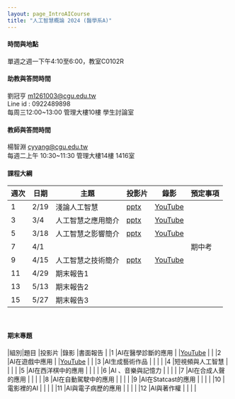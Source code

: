 ```yaml
---
layout: page_IntroAICourse
title: "人工智慧概論 2024 (醫學系A)"
---
```


<!---
開課序號 60858
學生人數 56人
-->
#### 時間與地點
單週之週一下午4:10至6:00，教室C0102R<br/>

#### 助教與答問時間
劉冠亨 m1261003@cgu.edu.tw <br/>
Line id : 0922489898 <br/>
每周三12:00~13:00 管理大樓10樓 學生討論室 <br/>

#### 教師與答問時間
楊智淵 cyyang@cgu.edu.tw <br/>
每週二上午 10:30~11:30 管理大樓14樓 1416室<br/>

#### 課程大綱

|週次|日期         |主題                  |投影片 |錄影     | 預定事項     |
|--- |---         |---                   |---   |---      |---          |
|1   |2/19        | 淺論人工智慧          | [pptx](https://changgunguniversity-my.sharepoint.com/:p:/g/personal/d000019097_cgu_edu_tw/EU8JfJEyfAJNpqhA2qOkV0QBOpIbhjIGk1L55A93MsPQHw?e=yxXdz7)   |  [YouTube](https://youtu.be/BBuKagiEx38)     |             |
|3   |3/4         | 人工智慧之應用簡介     | [pptx](https://changgunguniversity-my.sharepoint.com/:p:/g/personal/d000019097_cgu_edu_tw/EW7vPBekZjpDiW4zAck-z1oBFgyF8yNXhJPfCnfU0MG9fQ?e=Jl2bWL)     | [YouTube](https://youtu.be/dqY9D7oKt2k)        |             |
|5   |3/18        | 人工智慧之影響簡介     | [pptx](https://changgunguniversity-my.sharepoint.com/:p:/g/personal/d000019097_cgu_edu_tw/EbqnUodDbLRFixSknUEMwCUBRcQppmkWRalnLMe14gZwtw?e=jqszgX)     | [YouTube](https://youtu.be/GxOOEjV8-Zc)        |             |
|7   |4/1         |                      |      |         |  期中考      |
|9   |4/15        | 人工智慧之技術簡介   | [pptx](https://changgunguniversity-my.sharepoint.com/:p:/g/personal/d000019097_cgu_edu_tw/EczsMN4RJL1At1nbJzKYCNUBrNh0vuCSyAE_BQw3dWDVZQ?e=hRuTG9)     | [YouTube](https://youtu.be/sgzgKIHw8vg)         |             |
|11  |4/29        | 期末報告1  |      |         |     |
|13  |5/13        | 期末報告2  |      |         |     |
|15  |5/27        | 期末報告3  |      |         |      |

<br/>

#### 期末專題

|組別|題目                     |投影片      |錄影            |書面報告 |
|1   |AI在醫學診斷的應用        |           |[YouTube](https://youtu.be/rZ9gwMIrxwk)            |        |
|2   |AI在遊戲中應用            |           |[YouTube](https://youtu.be/rkMlmVBlsaM)            |        |
|3   |AI生成藝術作品            |           |            |        |
|4   |短視頻與人工智慧          |           |            |        |
|5   |AI在西洋棋中的應用         |          |             |        |
|6   |AI 、音樂與記憶力          |          |             |        |
|7   |AI在合成人聲的應用         |          |             |        |
|8   |AI在自動駕駛中的應用       |          |             |        |
|9   |AI在Statcast的應用         |          |             |        |
|10  |電影裡的AI                |           |            |        |
|11  |AI與電子病歷的應用         |          |             |        |
|12  |Al與著作權                |           |            |        |

<br/>


